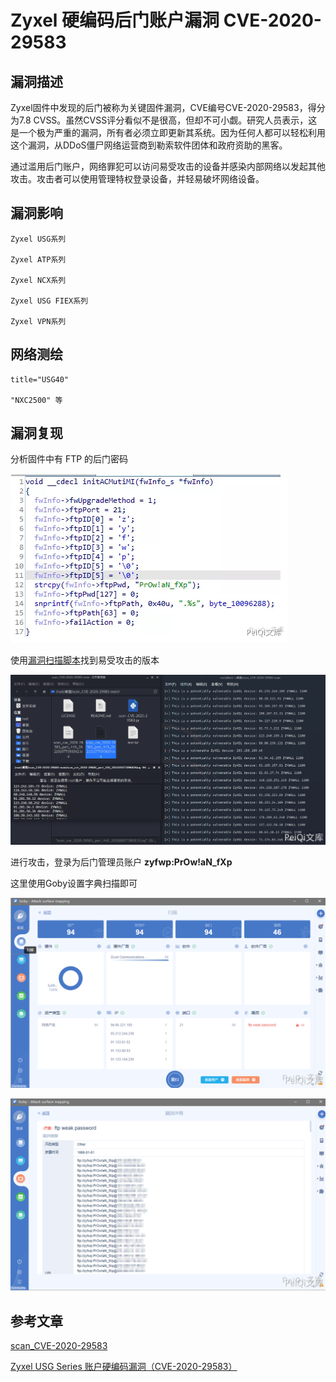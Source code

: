 # Zyxel 硬编码后门账户漏洞 CVE-2020-29583

## 漏洞描述

Zyxel固件中发现的后门被称为关键固件漏洞，CVE编号CVE-2020-29583，得分为7.8 CVSS。虽然CVSS评分看似不是很高，但却不可小觑。研究人员表示，这是一个极为严重的漏洞，所有者必须立即更新其系统。因为任何人都可以轻松利用这个漏洞，从DDoS僵尸网络运营商到勒索软件团体和政府资助的黑客。

通过滥用后门账户，网络罪犯可以访问易受攻击的设备并感染内部网络以发起其他攻击。攻击者可以使用管理特权登录设备，并轻易破坏网络设备。

## 漏洞影响

```
Zyxel USG系列

Zyxel ATP系列

Zyxel NCX系列

Zyxel USG FIEX系列

Zyxel VPN系列
```

## 网络测绘

```
title="USG40"

"NXC2500" 等
```

## 漏洞复现

分析固件中有 FTP 的后门密码



![](./images/202202140929187.png)

使用[漏洞扫描脚本](https://github.com/2d4d/scan_CVE-2020-29583)找到易受攻击的版本

![](./images/202202140929676.png)

进行攻击，登录为后门管理员账户 **zyfwp:PrOw!aN_fXp**

这里使用Goby设置字典扫描即可

![](./images/202202140929592.png)

![](./images/202202140929227.png)

## 参考文章

[scan_CVE-2020-29583](https://github.com/2d4d/scan_CVE-2020-29583)

[Zyxel USG Series 账户硬编码漏洞（CVE-2020-29583）](https://www.seebug.org/vuldb/ssvid-99089)